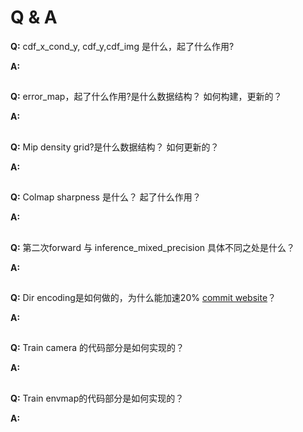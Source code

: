 # Q & A

__Q:__ cdf_x_cond_y, cdf_y,cdf_img 是什么，起了什么作用?

__A:__

##

__Q:__ error_map，起了什么作用?是什么数据结构？ 如何构建，更新的？

__A:__

##

__Q:__ Mip density grid?是什么数据结构？ 如何更新的？

__A:__

##
__Q:__ Colmap sharpness 是什么？ 起了什么作用？

__A:__

##
__Q:__ 第二次forward 与 inference_mixed_precision 具体不同之处是什么？

__A:__

##

__Q:__ Dir encoding是如何做的，为什么能加速20% [commit website](https://github.com/NVlabs/instant-ngp/commit/fed242e6a3a92876eda58a4af0844499e1a6850b)？

__A:__
##

__Q:__ Train camera 的代码部分是如何实现的？


__A:__

##

__Q:__ Train envmap的代码部分是如何实现的？


__A:__